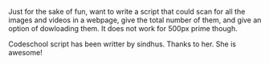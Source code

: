 Just for the sake of fun, want to write a script that could scan for all the images and videos in a webpage, give the total number of them, and give an option of dowloading them.
It does not work for 500px prime though.

Codeschool script has been writter by sindhus. Thanks to her. She is awesome!
